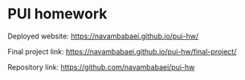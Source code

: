 # PUI homework

Deployed website: https://navambabaei.github.io/pui-hw/

Final project link: https://navambabaei.github.io/pui-hw/final-project/

Repository link: https://github.com/navambabaei/pui-hw
